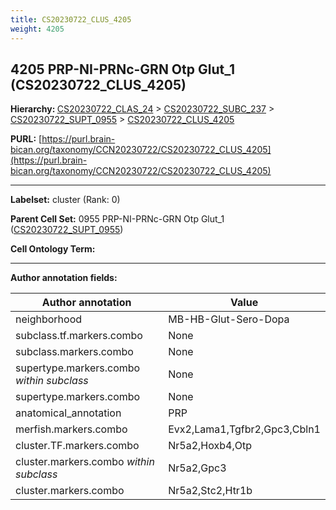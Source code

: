 ```yaml
---
title: CS20230722_CLUS_4205
weight: 4205
---
```

## 4205 PRP-NI-PRNc-GRN Otp Glut_1 (CS20230722_CLUS_4205)
<b>Hierarchy: </b>
[CS20230722_CLAS_24](../CS20230722_CLAS_24) >
[CS20230722_SUBC_237](../CS20230722_SUBC_237) >
[CS20230722_SUPT_0955](../CS20230722_SUPT_0955) >
[CS20230722_CLUS_4205](../CS20230722_CLUS_4205)

**PURL:** [https://purl.brain-bican.org/taxonomy/CCN20230722/CS20230722_CLUS_4205](https://purl.brain-bican.org/taxonomy/CCN20230722/CS20230722_CLUS_4205)

---


**Labelset:** cluster (Rank: 0)

**Parent Cell Set:** 0955 PRP-NI-PRNc-GRN Otp Glut_1 ([CS20230722_SUPT_0955](../CS20230722_SUPT_0955))



**Cell Ontology Term:** 

[MARKER GENES.]: #


---

[TRANSFERRED ANNOTATIONS.]: #


[AUTHOR ANNOTATION FIELDS.]: #


**Author annotation fields:**

| Author annotation | Value |
|-------------------|-------|
|neighborhood|MB-HB-Glut-Sero-Dopa|
|subclass.tf.markers.combo|None|
|subclass.markers.combo|None|
|supertype.markers.combo _within subclass_|None|
|supertype.markers.combo|None|
|anatomical_annotation|PRP|
|merfish.markers.combo|Evx2,Lama1,Tgfbr2,Gpc3,Cbln1|
|cluster.TF.markers.combo|Nr5a2,Hoxb4,Otp|
|cluster.markers.combo _within subclass_|Nr5a2,Gpc3|
|cluster.markers.combo|Nr5a2,Stc2,Htr1b|

